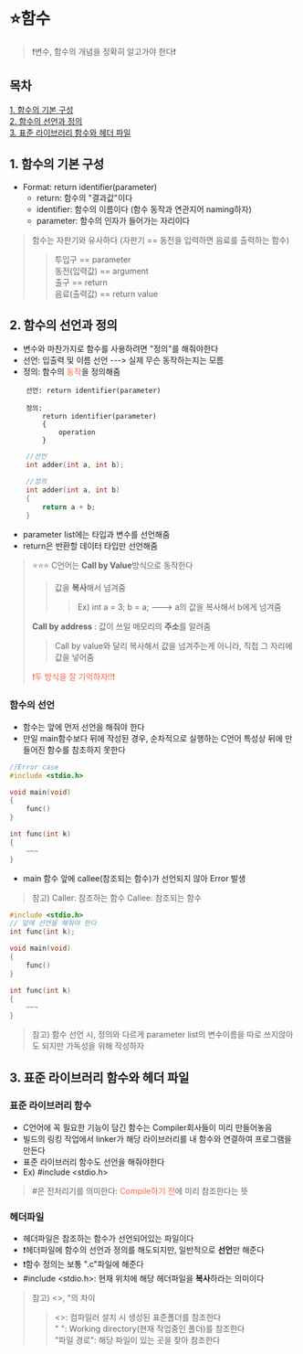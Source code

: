 # ⭐함수
> ❗변수, 함수의 개념을 정확히 알고가야 한다❗

## 목차
[1. 함수의 기본 구성](#1-함수의-기본-구성)<br>
[2. 함수의 선언과 정의](#2-함수의-선언과-정의)<br>
[3. 표준 라이브러리 함수와 헤더 파일](#3-표준-라이브러리-함수와-헤더-파일)

## 1. 함수의 기본 구성
- Format: return identifier(parameter)
    - return: 함수의 "결과값"이다
    - identifier: 함수의 이름이다 (함수 동작과 연관지어 naming하자)
    - parameter: 함수의 인자가 들어가는 자리이다
> 함수는 자판기와 유사하다 (자판기 == 동전을 입력하면 음료를 출력하는 함수)
>> 투입구 == parameter<br>
>> 동전(입력값) == argument<br>
>> 출구 == return<br>
>> 음료(출력값) == return value

## 2. 함수의 선언과 정의
- 변수와 마찬가지로 함수를 사용하려면 "정의"를 해줘야한다
- 선언: 입출력 및 이름 선언 ---> 실제 무슨 동작하는지는 모름
- 정의: 함수의 <span style= "color :tomato">동작</span>을 정의해줌
```
    선언: return identifier(parameter)
    
    정의:
        return identifier(parameter)
        {
            operation
        }
```
```c
    //선언
    int adder(int a, int b);

    //정의
    int adder(int a, int b)
    {
        return a + b;
    }
```
- parameter list에는 타입과 변수를 선언해줌
- return은 반환할 데이터 타입만 선언해줌
> ⭐⭐⭐ C언어는 **Call by Value**방식으로 동작한다
> > 값을 **복사**해서 넘겨줌
> > > Ex) int a = 3; b = a; ---> a의 값을 복사해서 b에게 넘겨줌<br>
>
> **Call by address** : 값이 쓰일 메모리의 **주소**를 알려줌
> > Call by value와 달리 복사해서 값을 넘겨주는게 아니라, 직접 그 자리에 값을 넣어줌<br>
>
> <span style = "color: tomato">❗두 방식을 잘 기억하자!!❗</span>

### 함수의 선언
- 함수는 앞에 먼저 선언을 해줘야 한다
- 만일 main함수보다 뒤에 작성된 경우, 순차적으로 실행하는 C언어 특성상 뒤에 만들어진 함수를 참조하지 못한다
```c
//Error case
#include <stdio.h>

void main(void)
{
    func()
}

int func(int k)
{
    ~~~
}
```
- main 함수 앞에 callee(참조되는 함수)가 선언되지 않아 Error 발생
> 참고) Caller: 참조하는 함수       Callee: 참조되는 함수

```c
#include <stdio.h>
// 앞에 선언을 해줘야 한다
int func(int k);

void main(void)
{
    func()
}

int func(int k)
{
    ~~~
}
```

> 참고) 함수 선언 시, 정의와 다르게 parameter list의 변수이름을 따로 쓰지않아도 되지만 가독성을 위해 작성하자

## 3. 표준 라이브러리 함수와 헤더 파일

### 표준 라이브러리 함수
- C언어에 꼭 필요한 기능이 담긴 함수는 Compiler회사들이 미리 만들어놓음
- 빌드의 링킹 작업에서 linker가 해당 라이브러리를 내 함수와 연결하여 프로그램을 만든다
- 표준 라이브러리 함수도 선언을 해줘야한다
- Ex) #include <stdio.h>
> #은 전처리기를 의미한다: <span style = "color: tomato">Compile하기 전</span>에 미리 참조한다는 뜻

### 헤더파일
- 헤더파일은 참조하는 함수가 선언되어있는 파일이다
- ❗헤더파일에 함수의 선언과 정의를 해도되지만, 일반적으로 **선언**만 해준다
- ❗함수 정의는 보통 ".c"파일에 해준다 
- #include <stdio.h>: 현재 위치에 해당 헤더파일을 **복사**하라는 의미이다
> 참고) <>, "의 차이
> > <>: 컴파일러 설치 시 생성된 표준폴더를 참조한다<br>
> > " ": Working directory(현재 작업중인 폴더)를 참조한다<br>
> > "파일 경로": 해당 파일이 있는 곳을 찾아 참조한다

